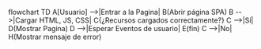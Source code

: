 flowchart TD
  A[Usuario] -->|Entrar a la Pagina| B(Abrir página SPA)
  B -->|Cargar HTML, JS, CSS| C{¿Recursos cargados correctamente?}
  C -->|Sí| D(Mostrar Pagina)
  D -->|Esperar Eventos de usuario| E(fin)
  C -->|No| H(Mostrar mensaje de error)